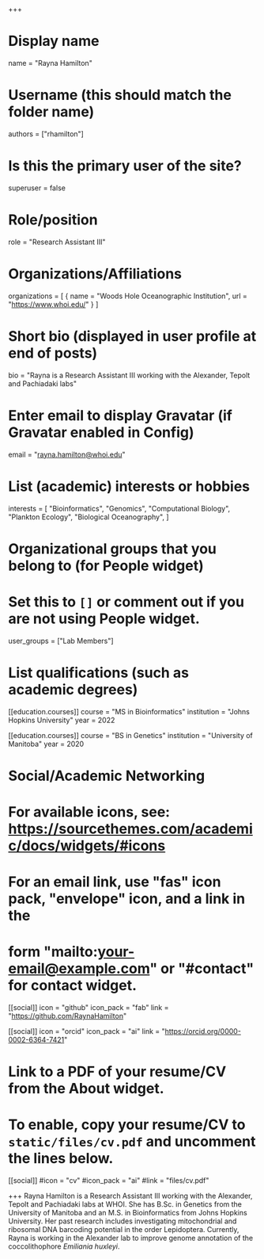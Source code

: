 +++
# Display name
name = "Rayna Hamilton"

# Username (this should match the folder name)
authors = ["rhamilton"]

# Is this the primary user of the site?
superuser = false

# Role/position
role = "Research Assistant III"

# Organizations/Affiliations
organizations = [ { name = "Woods Hole Oceanographic Institution", url = "https://www.whoi.edu/" } ]

# Short bio (displayed in user profile at end of posts)
bio = "Rayna is a Research Assistant III working with the Alexander, Tepolt and Pachiadaki labs"

# Enter email to display Gravatar (if Gravatar enabled in Config)
email = "rayna.hamilton@whoi.edu"

# List (academic) interests or hobbies
interests = [
  "Bioinformatics",
  "Genomics",
  "Computational Biology",
  "Plankton Ecology",
  "Biological Oceanography",
]

# Organizational groups that you belong to (for People widget)
#   Set this to `[]` or comment out if you are not using People widget.
user_groups = ["Lab Members"]

# List qualifications (such as academic degrees)

[[education.courses]]
  course = "MS in Bioinformatics"
  institution = "Johns Hopkins University"
  year = 2022
  
[[education.courses]]
  course = "BS in Genetics"
  institution = "University of Manitoba"
  year = 2020

# Social/Academic Networking
# For available icons, see: https://sourcethemes.com/academic/docs/widgets/#icons
#   For an email link, use "fas" icon pack, "envelope" icon, and a link in the
#   form "mailto:your-email@example.com" or "#contact" for contact widget.


[[social]]
  icon = "github"
  icon_pack = "fab"
  link = "https://github.com/RaynaHamilton"

[[social]]
  icon = "orcid"
  icon_pack = "ai"
  link = "https://orcid.org/0000-0002-6364-7421"

# Link to a PDF of your resume/CV from the About widget.
# To enable, copy your resume/CV to `static/files/cv.pdf` and uncomment the lines below.
[[social]]
#icon = "cv"
#icon_pack = "ai"
#link = "files/cv.pdf"

+++
Rayna Hamilton is a Research Assistant III working with the Alexander, Tepolt and Pachiadaki labs at WHOI. She has B.Sc. in Genetics from the University of Manitoba and an M.S. in Bioinformatics from Johns Hopkins University.  Her past research includes investigating mitochondrial and ribosomal DNA barcoding potential in the order Lepidoptera.  Currently, Rayna is working in the Alexander lab to improve genome annotation of the coccolithophore *Emiliania huxleyi*.  
